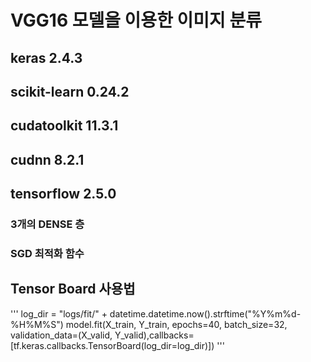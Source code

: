 # VGG16 모델을 이용한 이미지 분류
## keras 2.4.3
## scikit-learn 0.24.2
## cudatoolkit 11.3.1
## cudnn 8.2.1
## tensorflow 2.5.0
### 3개의 DENSE 층
### SGD 최적화 함수
## Tensor Board 사용법
'''
log_dir = "logs/fit/" + datetime.datetime.now().strftime("%Y%m%d-%H%M%S")
model.fit(X_train, Y_train, epochs=40, batch_size=32, validation_data=(X_valid, Y_valid),callbacks=[tf.keras.callbacks.TensorBoard(log_dir=log_dir)])
'''
